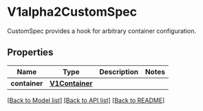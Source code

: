 # V1alpha2CustomSpec

CustomSpec provides a hook for arbitrary container configuration.
## Properties
Name | Type | Description | Notes
------------ | ------------- | ------------- | -------------
**container** | [**V1Container**](https://github.com/kubernetes-client/python/blob/master/kubernetes/docs/V1Container.md) |  | 

[[Back to Model list]](../README.md#documentation-for-models) [[Back to API list]](../README.md#documentation-for-api-endpoints) [[Back to README]](../README.md)


